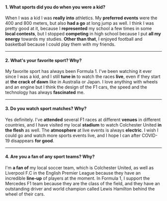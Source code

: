 #### 1. What sports did you do when you were a kid?
When I was a kid I was **really into** athletics. My **preferred events** were the 400 and 800 meters, but also **had a go** at long jump as well. I think I was pretty good at it, because I **represented** my school a few times in some **local contests**, but I stopped **competing** in high school because I put **all my energy** towards my studies. **Other than that**, I enjoyed football and basketball because I could play them with my friends.

---
#### 2. What's your favorite sport? Why?
My favorite sport has always been Formula 1. I've been watching it ever since I was a kid, and I still **tune in** to watch the races **live**, even if they start at **the crack of dawn** like in Australia or Japan. I love anything with wheels and an engine but I think the design of the F1 cars, the speed and the technology has always **fascinated** me.

---
#### 3. Do you watch sport matches? Why?
Yes definitely. I've **attended** several F1 races at different **venues** in different countries, and I have visited my local **stadium** to watch Colchester United **in the flesh** as well. The **atmosphere** at live events is always **electric**. I wish I could go and watch more sports events live, and I hope I can after COVID-19 disappears **for good**.

---
#### 4. Are you a fan of any sport teams? Why?
I'm **a fan of** my local soccer team, which is Colchester United, as well as Liverpool F.C in the English Premier League because they have an incredible **line-up** of players at the moment. In Formula 1, I support the Mercedes F1 team because they are the class of the field, and they have an outstanding driver and world champion called Lewis Hamilton behind the wheel of their cars.

